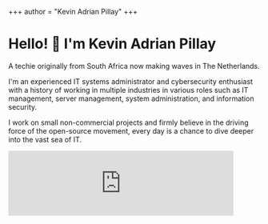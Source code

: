 +++
author = "Kevin Adrian Pillay"
+++

<h1> Hello! 👋 I'm Kevin Adrian Pillay</h1>

A techie originally from South Africa now making waves in The Netherlands.

I'm an experienced IT systems administrator and cybersecurity enthusiast with a history of working in multiple industries in various roles such as IT management, server management, system administration, and information security. 

I work on small non-commercial projects and firmly believe in the driving force of the open-source movement, every day is a chance to dive deeper into the vast sea of IT.

<iframe src="https://giphy.com/embed/dbtDDSvWErdf2" width="450" height="130" frameBorder="0" class="giphy-embed" allowFullScreen></iframe>